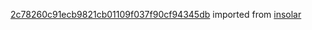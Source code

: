[2c78260c91ecb9821cb01109f037f90cf94345db](https://github.com/insolar/insolar/commit/2c78260c91ecb9821cb01109f037f90cf94345db) imported from [insolar](https://github.com/insolar/insolar)

